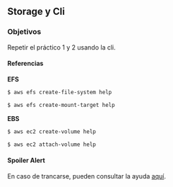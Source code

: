## Storage y Cli

### Objetivos

Repetir el práctico 1 y 2 usando la cli. 

#### Referencias

**EFS**

```bash
$ aws efs create-file-system help

$ aws efs create-mount-target help
```

**EBS**

```bash
$ aws ec2 create-volume help

$ aws ec2 attach-volume help
```

#### Spoiler Alert

En caso de trancarse, pueden consultar la ayuda [aquí](./soluciones/3-Solucion_creando_efs-ebs-cli.md).
